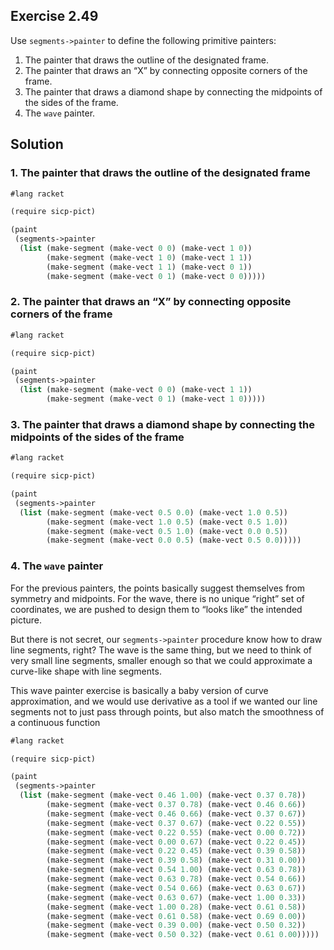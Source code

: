 ## Exercise 2.49

Use `segments->painter` to define the following primitive painters:

1. The painter that draws the outline of the designated frame.
2. The painter that draws an “X” by connecting opposite corners of the frame.
3. The painter that draws a diamond shape by connecting the midpoints of the
   sides of the frame.
4. The `wave` painter.

## Solution

### 1. The painter that draws the outline of the designated frame

```scheme
#lang racket

(require sicp-pict)

(paint
 (segments->painter
  (list (make-segment (make-vect 0 0) (make-vect 1 0))
        (make-segment (make-vect 1 0) (make-vect 1 1))
        (make-segment (make-vect 1 1) (make-vect 0 1))
        (make-segment (make-vect 0 1) (make-vect 0 0)))))
```

### 2. The painter that draws an “X” by connecting opposite corners of the frame

```scheme
#lang racket

(require sicp-pict)

(paint
 (segments->painter
  (list (make-segment (make-vect 0 0) (make-vect 1 1))
        (make-segment (make-vect 0 1) (make-vect 1 0)))))
```

### 3. The painter that draws a diamond shape by connecting the midpoints of the sides of the frame

```scheme
#lang racket

(require sicp-pict)

(paint
 (segments->painter
  (list (make-segment (make-vect 0.5 0.0) (make-vect 1.0 0.5))
        (make-segment (make-vect 1.0 0.5) (make-vect 0.5 1.0))
        (make-segment (make-vect 0.5 1.0) (make-vect 0.0 0.5))
        (make-segment (make-vect 0.0 0.5) (make-vect 0.5 0.0)))))
```

### 4. The `wave` painter

For the previous painters, the points basically suggest themselves from symmetry
and midpoints. For the wave, there is no unique “right” set of coordinates, we
are pushed to design them to “looks like” the intended picture.

But there is not secret, our `segments->painter` procedure know how to draw line
segments, right? The wave is the same thing, but we need to think of very small
line segments, smaller enough so that we could approximate a curve-like shape
with line segments.

This wave painter exercise is basically a baby version of curve approximation,
and we would use derivative as a tool if we wanted our line segments not to just
pass through points, but also match the smoothness of a continuous function

```scheme
#lang racket

(require sicp-pict)

(paint
 (segments->painter
  (list (make-segment (make-vect 0.46 1.00) (make-vect 0.37 0.78))
        (make-segment (make-vect 0.37 0.78) (make-vect 0.46 0.66))
        (make-segment (make-vect 0.46 0.66) (make-vect 0.37 0.67))
        (make-segment (make-vect 0.37 0.67) (make-vect 0.22 0.55))
        (make-segment (make-vect 0.22 0.55) (make-vect 0.00 0.72))
        (make-segment (make-vect 0.00 0.67) (make-vect 0.22 0.45))
        (make-segment (make-vect 0.22 0.45) (make-vect 0.39 0.58))
        (make-segment (make-vect 0.39 0.58) (make-vect 0.31 0.00))
        (make-segment (make-vect 0.54 1.00) (make-vect 0.63 0.78))
        (make-segment (make-vect 0.63 0.78) (make-vect 0.54 0.66))
        (make-segment (make-vect 0.54 0.66) (make-vect 0.63 0.67))
        (make-segment (make-vect 0.63 0.67) (make-vect 1.00 0.33))
        (make-segment (make-vect 1.00 0.28) (make-vect 0.61 0.58))
        (make-segment (make-vect 0.61 0.58) (make-vect 0.69 0.00))
        (make-segment (make-vect 0.39 0.00) (make-vect 0.50 0.32))
        (make-segment (make-vect 0.50 0.32) (make-vect 0.61 0.00)))))
```
